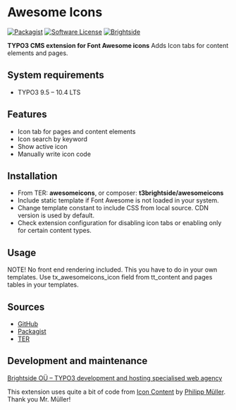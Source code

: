 # Awesome Icons
[![Packagist](https://img.shields.io/packagist/v/t3brightside/awesomeicons.svg?style=flat)](https://packagist.org/packages/t3brightside/awesomeicons)
[![Software License](https://img.shields.io/badge/license-GPLv3-brightgreen.svg?style=flat)](LICENSE)
[![Brightside](https://img.shields.io/badge/by-t3brightside.com-orange.svg?style=flat)](https://t3brightside.com)

**TYPO3 CMS extension for Font Awesome icons**
Adds Icon tabs for content elements and pages.

## System requirements

- TYPO3 9.5 – 10.4 LTS

## Features

- Icon tab for pages and content elements
- Icon search by keyword
- Show active icon
- Manually write icon code

## Installation

 - From TER: **awesomeicons**, or composer: **t3brightside/awesomeicons**
 - Include static template if Font Awesome is not loaded in your system.
 - Change template constant to include CSS from local source. CDN version is used by default.
 - Check extension configuration for disabling icon tabs or enabling only for certain content types.

## Usage

NOTE! No front end rendering included. This you have to do in your own templates.
Use tx_awesomeicons_icon field from tt_content and pages tables in your templates.


## Sources

-  [GitHub][a47ab545]
-  [Packagist][40819ab1]
-  [TER][15e0f507]

  [a47ab545]: https://github.com/t3brightside/awesomeicons "GitHub"
  [40819ab1]: https://packagist.org/packages/t3brightside/awesomeicons "Packagist"
  [15e0f507]: https://extensions.typo3.org/extension/awesomeicons/ "Typo3 Extension Repository"

Development and maintenance
---------------------------
[Brightside OÜ – TYPO3 development and hosting specialised web agency][ab26eed2]

  [ab26eed2]: https://t3brightside.com/ "TYPO3 development and hosting specialised web agency"
  
This extension uses quite a bit of code from [Icon Content](https://gitlab.com/lavitto/typo3-icon-content) by [Philipp Müller](https://www.lavitto.ch/). Thank you Mr. Müller!

